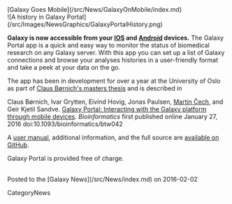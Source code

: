 <div class='newsItemHeader'>[Galaxy Goes Mobile](/src/News/GalaxyOnMobile/index.md)</div>

<div class='right'>
![A history in Galaxy Portal](/src/Images/NewsGraphics/GalaxyPortalHistory.png)
</div>

**Galaxy is now accessible from your [IOS](https://itunes.apple.com/us/app/galaxy-portal/id937158087?mt=8) and [Android](https://play.google.com/store/apps/details?id=no.uio.bmi.claus) devices.** The Galaxy Portal app is a quick and easy way to monitor the status of biomedical research on any Galaxy server. With this app you can set up a list of Galaxy connections and browse your analyses histories in a user-friendly format and take a peek at your data on the go.

The app has been in development for over a year at the University of Oslo as part of [Claus Børnich's masters thesis](https://www.duo.uio.no/handle/10852/44701) and is described in 

  Claus Børnich, Ivar Grytten, Eivind Hovig, Jonas Paulsen, [Martin Čech](/src/Marten/index.md), and Geir Kjetil Sandve. [Galaxy Portal: Interacting with the Galaxy platform through mobile devices](http://bioinformatics.oxfordjournals.org/content/early/2016/01/27/bioinformatics.btw042.abstract). *Bioinformatics* first published online January 27, 2016 doi:10.1093/bioinformatics/btw042

A [user manual](https://github.com/Tarostar/QMLGalaxyPortal/raw/master/GalaxyPortalUserGuide.pdf), additional information, and the full source are [available on GitHub](https://github.com/Tarostar/QMLGalaxyPortal).

Galaxy Portal is provided free of charge.
<br /><br />

<div class='newsItemFooter'>Posted to the [Galaxy News](/src/News/index.md) on 2016-02-02</div>

CategoryNews
